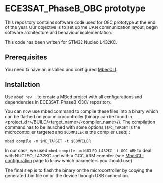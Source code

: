 # ECE3SAT_PhaseB_OBC prototype

This repository contains software code used for OBC prototype at the end of the year.
Our objective is to set up the CAN communication layout, begin software architecture and behaviour implementation.

This code has been written for STM32 Nucleo L432KC.

## Prerequisites

You need to have an installed and configured [MbedCLI](https://os.mbed.com/docs/v5.7/tools/arm-mbed-cli.html).


## Installation

Use `mbed new .` to create a MBed project with all configurations and dependencies in ECE3SAT_PhaseB_OBC/ repository.

You can now use mbed command to compile these files into a binary which can be flashed on your microcontroller (binary can be found 
in <project_dir>/BUILD/<target_name>/<compiler_name>/). The compilation command has to be launched with some options (`$MC_TARGET` is the microcontroller targeted and `$COMPILER` is the compiler used) :

`mbed compile -m $MC_TARGET -t $COMPILER`


In our case, we used `mbed compile -m NUCLEO_L432KC -t GCC_ARM` to deal with NUCLEO_L432KC and with a GCC_ARM compiler
(see [MbedCLI configuration](https://os.mbed.com/docs/v5.7/tools/configuring-mbed-cli.html) page to know which parameters you should use)

The final step is to flash the binary on the microcontroller by copying the generated .bin file on on the device through USB connection.
